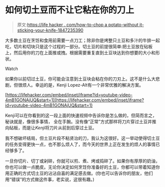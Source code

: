 # 如何切土豆而不让它粘在你的刀上

> 原文:[https://life hacker . com/how-to-chop a potato-without it-sticking-your-knife-1847235390](https://lifehacker.com/how-to-chop-a-potato-without-it-sticking-to-your-knife-1847235390)

大多数土豆在烹饪和食用前需要一点刀工；除非你是烤整只土豆和多汁的牛排一起吃，切片和切块只是这个过程的一部分。切土豆的前提很简单:把土豆放在砧板上，然后用你的刀在上面推或拽。根据需要重复直到土豆块达到你想要的大小和形状。

Watch

如果你以前切过土豆，你可能会注意到土豆块会粘在你的刀刃上。这不是什么大悲剧，但很烦人。幸运的是，Kenji Lopez-Alt有一个非常优雅的解决方案。

 [https://lifehacker.com/embed/inset/iframe?id=youtube-video-4mB1GONAjUQ&start=1](https://lifehacker.com/embed/inset/iframe?id=youtube-video-4mB1GONAjUQ&start=1) 

Kenji可以在你看到的这一段上面的快速视频中告诉你是怎么做的，但简而言之，秘诀就是，像很多事情， 全在手腕。没有像“正常”方式那样将刀片穿过土豆并推向砧板，而是让*Kenji*将刀片从前到后穿过土豆。

我不想破坏结局，但土豆片段不粘贤治的刀，我认为这很好。这一举动使得切土豆的任务变得更快一点，也不那么烦人了，而今天的世界上正在发生的烦人的事情已经够多了。

一旦你切片、切丁或剁碎，你就可以煎、煮、烤或捣碎了。如果你有厚厚的奶油，你也可以做一点脆皮。无论你决定如何烹饪你准备好的土豆，你都可以带着知道你用正确的方式切土豆的沾沾自喜的满足感去做。(你也可以告诉你的朋友，他们用“错误”的方式做这件事，老实说，这很有趣。)